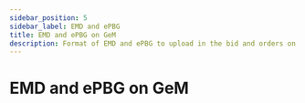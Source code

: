```yaml
---
sidebar_position: 5
sidebar_label: EMD and ePBG
title: EMD and ePBG on GeM
description: Format of EMD and ePBG to upload in the bid and orders on GeM (Government e-Marketplace)
---
```


# EMD and ePBG on GeM

